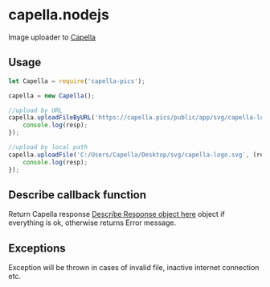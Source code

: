 # capella.nodejs

Image uploader to [Capella](https://github.com/codex-team/capella)

## Usage

```js
let Capella = require('capella-pics');

capella = new Capella();

//upload by URL
capella.uploadFileByURL('https://capella.pics/public/app/svg/capella-logo.svg', (resp) => {
    console.log(resp);
});

//upload by local path
capella.uploadFile('C:/Users/Capella/Desktop/svg/capella-logo.svg', (resp) => {
    console.log(resp);
});
```

## Describe callback function
Return Capella response [Describe Response object here](https://github.com/codex-team/capella#upload-api) object if everything is ok, otherwise returns Error message.

## Exceptions
Exception will be thrown in cases of invalid file, inactive internet connection etc.

